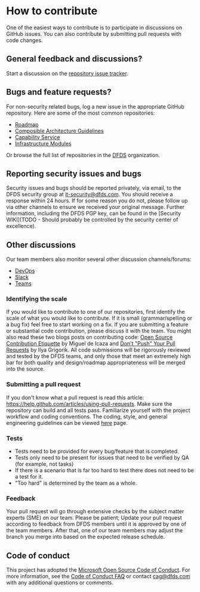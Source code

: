 How to contribute
======================

One of the easiest ways to contribute is to participate in discussions on GitHub issues. You can also contribute by submitting pull requests with code changes.

## General feedback and discussions?
Start a discussion on the [repository issue tracker](https://github.com/dfds/cag/issues).

## Bugs and feature requests?
For non-security related bugs, log a new issue in the appropriate GitHub repository. Here are some of the most common repositories:

* [Roadmap](https://github.com/dfds/roadmap)
* [Composible Architecture Guidelines](https://github.com/dfds/cag)
* [Capability Service](https://github.com/dfds/capability-service)
* [Infrastructure Modules](https://github.com/dfds/infrastructure-modules)

Or browse the full list of repositories in the [DFDS](https://github.com/dfds/) organization.

## Reporting security issues and bugs
Security issues and bugs should be reported privately, via email, to the DFDS security group at it-security@dfds.com. You should receive a response within 24 hours. If for some reason you do not, please follow up via other channels to ensure we received your original message. Further information, including the DFDS PGP key, can be found in the [Security WIKI](TODO - Should probably be controlled by the security center of excellence).

## Other discussions
Our team members also monitor several other discussion channels/forums:

* [DevOps](https://dev.azure.com/dfds)
* [Slack](http://dfds.slack.com)
* [Teams](https://teams.microsoft.com/)

### Identifying the scale
If you would like to contribute to one of our repositories, first identify the scale of what you would like to contribute. If it is small (grammar/spelling or a bug fix) feel free to start working on a fix. If you are submitting a feature or substantial code contribution, please discuss it with the team. You might also read these two blogs posts on contributing code: [Open Source Contribution Etiquette](http://tirania.org/blog/archive/2010/Dec-31.html) by Miguel de Icaza and [Don't "Push" Your Pull Requests](https://www.igvita.com/2011/12/19/dont-push-your-pull-requests/) by Ilya Grigorik. All code submissions will be rigorously reviewed and tested by the DFDS teams, and only those that meet an extremely high bar for both quality and design/roadmap appropriateness will be merged into the source.

### Submitting a pull request
If you don't know what a pull request is read this article: https://help.github.com/articles/using-pull-requests. Make sure the repository can build and all tests pass. Familiarize yourself with the project workflow and coding conventions. The coding, style, and general engineering guidelines can be viewed [here](ENGINEERING.md) page.

### Tests
-  Tests need to be provided for every bug/feature that is completed.
-  Tests only need to be present for issues that need to be verified by QA (for example, not tasks)
-  If there is a scenario that is far too hard to test there does not need to be a test for it.
  - "Too hard" is determined by the team as a whole.

### Feedback
Your pull request will go through extensive checks by the subject matter experts (SME) on our team. Please be patient; Update your pull request according to feedback from DFDS members until it is approved by one of the team members. After that, one of our team members may adjust the branch you merge into based on the expected release schedule.

## Code of conduct
This project has adopted the [Microsoft Open Source Code of Conduct](https://opensource.microsoft.com/codeofconduct/).  For more information, see the [Code of Conduct FAQ](https://opensource.microsoft.com/codeofconduct/faq/) or contact [cag@dfds.com](mailto:cag@dfds.com) with any additional questions or comments.